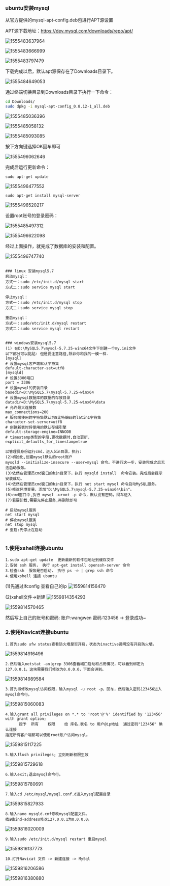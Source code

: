 ### ubuntu安装mysql

从官方提供的mysql-apt-config.deb包进行APT源设置

APT源下载地址：https://dev.mysql.com/downloads/repo/apt/

![1555483637964](assets/1555483637964.png)



![1555483666999](assets/1555483666999.png)



![1555483797479](assets/1555483797479.png)



下载完成以后，默认apt源保存在了Downloads目录下。

![1555484649053](assets/1555484649053.png)



通过终端切换目录到Downloads目录下执行一下命令：

```bash
cd Downloads/
sudo dpkg -i mysql-apt-config_0.8.12-1_all.deb 
```

![1555485036396](assets/1555485036396.png)



![1555485058132](assets/1555485058132.png)



![1555485093085](assets/1555485093085.png)

按下方向键选择OK回车即可

![1555496062646](assets/1555496062646.png)

完成后运行更新命令：

```
sudo apt-get update
```

![1555496477552](assets/1555496477552.png)

```
sudo apt-get install mysql-server
```

![1555496520217](assets/1555496520217.png)



设置root账号的登录密码：

![1555485497312](assets/1555485497312.png)

![1555496622098](assets/1555496622098.png)



经过上面操作，就完成了数据库的安装和配置。

![1555496747740](assets/1555496747740.png)


```

### linux 安装mysql5.7
启动mysql：
方式一：sudo /etc/init.d/mysql start 
方式二：sudo service mysql start

停止mysql：
方式一：sudo /etc/init.d/mysql stop 
方式二：sudo service mysql stop

重启mysql：
方式一：sudo/etc/init.d/mysql restart
方式二：sudo service mysql restart


### windows安装mysql5.7
(1) 在D:\MySQL5.7\mysql-5.7.25-winx64文件下创建一个my.ini文件
以下部分可以黏贴: 但是要注意路径,除非你和我的一模一样.
[mysql]
# 设置mysql客户端默认字符集
default-character-set=utf8
[mysqld]
# 设置3306端口
port = 3306
# 设置mysql的安装目录
basedir=D:\MySQL5.7\mysql-5.7.25-winx64
# 设置mysql数据库的数据的存放目录
datadir=D:\MySQL5.7\mysql-5.7.25-winx64\data
# 允许最大连接数
max_connections=200
# 服务端使用的字符集默认为8比特编码的latin1字符集
character-set-server=utf8
# 创建新表时将使用的默认存储引擎
default-storage-engine=INNODB
# timestamp类型的字段,更改数据时,自动更新.
explicit_defaults_for_timestamp=true

以管理员身份运行cmd，进入bin目录，执行:
(2)初始化,创建mysql默认的root账户
mysqld --initialize-insecure --user=mysql 命令。不进行这一步，安装完成之后无法启动服务。
(3)依然在管理员cmd窗口的bin目录下，执行 mysqld install  命令安装。完成后会提示安装成功。
(4)依然在管理员cmd窗口的bin目录下，执行 net start mysql 命令启动MySQL服务。
(5)修改环境变量，添加"D:\MySQL5.7\mysql-5.7.25-winx64\bin"。
(6)cmd窗口中,执行 mysql -uroot -p 命令，默认没有密码，回车进入
(7)若要卸载,需要先停止服务,再删除即可

# 启动mysql服务
net start mysql
# 停止mysql服务
net stop mysql 
# 重启:先停止在启动


```

### 1.使用xshell连接ubuntu
```linux
1.sudo apt-get update  更新最新的软件包地址到缓存文件
2.安装 ssh 服务， 执行 apt-get install openssh-server 命令
3.检查ssh  服务是否启动， 执行 ps -e | grep ssh 命令
4.使用xshell 连接 ubuntu
```
(1)先通过ifconfig 查看自己的ip
![1559814156470](assets/1559814156470.png)

(2)xshell文件->新建
![1559814354293](assets/1559814354293.png)

![1559814570465](assets/1559814570465.png)

然后写上自己的账号和密码: 账户:wangwen  密码:123456  -> 登录成功~



### 2.使用Navicat连接ubuntu

```
1.首先sudo ufw status查看防火墙是否开启，状态为inactive说明没有开启防火墙。
```
![1559814916496](assets/1559814916496.png)
```
2.然后输入netstat -an|grep 3306查看端口启动和占用情况，可以看到绑定为127.0.0.1，这块需要我们修改为0.0.0.0，下面会讲到。
```

![1559814989584](assets/1559814989584.png)
```
3.首先得修改mysql访问权限，输入mysql -u root -p，回车，然后输入密码123456进入mysql命令行。
```

![1559815060083](assets/1559815060083.png)
```
4.输入grant all privileges on *.* to 'root'@'%' identified by '123456' with grant option;
      授予  所有    权限    给 库名.表名 to 用户@ip地址  通过密码"123456" 确认连接
指定所有客户端都可以使用root账户访问mysql。
```
![1559815117225](assets/1559815117225.png)
```
5.输入flush privileges; 立刻刷新权限生效
```

![1559815729618](assets/1559815729618.png)
```
6.输入exit;退出mysql命令行。
```

![1559815780691](assets/1559815780691.png)
```
7.输入cd /etc/mysql/mysql.conf.d进入mysql配置目录 
```

![1559815827933](assets/1559815827933.png)
```
8.输入nano mysqld.cnf修改mysql配置文件。
找到bind-address修改127.0.0.1为0.0.0.0。
```
![1559816020009](assets/1559816020009.png)
```
9.输入sudo /etc/init.d/mysql restart 重启mysql
```
![1559816137773](assets/1559816137773.png)

```
10.打开Navicat 文件 -> 新建连接 -> MySql
```
![1559816206586](assets/1559816206586.png)



![1559816380880](assets/1559816380880.png)



